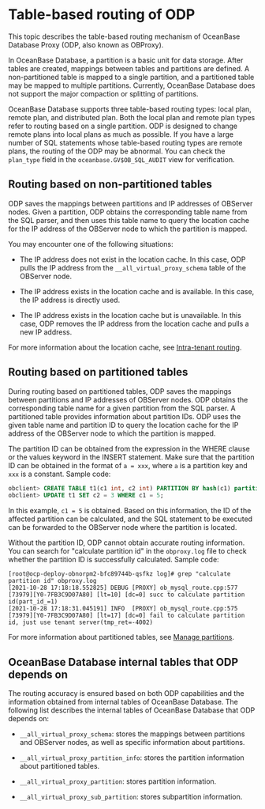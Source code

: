 # Table-based routing of ODP

This topic describes the table-based routing mechanism of OceanBase Database Proxy (ODP, also known as OBProxy).

In OceanBase Database, a partition is a basic unit for data storage. After tables are created, mappings between tables and partitions are defined. A non-partitioned table is mapped to a single partition, and a partitioned table may be mapped to multiple partitions. Currently, OceanBase Database does not support the major compaction or splitting of partitions.

OceanBase Database supports three table-based routing types: local plan, remote plan, and distributed plan. Both the local plan and remote plan types refer to routing based on a single partition. ODP is designed to change remote plans into local plans as much as possible. If you have a large number of SQL statements whose table-based routing types are remote plans, the routing of the ODP may be abnormal. You can check the `plan_type` field in the `oceanbase.GV$OB_SQL_AUDIT` view for verification.

## Routing based on non-partitioned tables

ODP saves the mappings between partitions and IP addresses of OBServer nodes. Given a partition, ODP obtains the corresponding table name from the SQL parser, and then uses this table name to query the location cache for the IP address of the OBServer node to which the partition is mapped.

You may encounter one of the following situations:

* The IP address does not exist in the location cache. In this case, ODP pulls the IP address from the `__all_virtual_proxy_schema` table of the OBServer node.

* The IP address exists in the location cache and is available. In this case, the IP address is directly used.

* The IP address exists in the location cache but is unavailable. In this case, ODP removes the IP address from the location cache and pulls a new IP address.

For more information about the location cache, see [Intra-tenant routing](https://www.oceanbase.com/docs/enterprise-odp-enterprise-cn-10000000000982783).

## Routing based on partitioned tables

During routing based on partitioned tables, ODP saves the mappings between partitions and IP addresses of OBServer nodes. ODP obtains the corresponding table name for a given partition from the SQL parser. A partitioned table provides information about partition IDs. ODP uses the given table name and partition ID to query the location cache for the IP address of the OBServer node to which the partition is mapped.

The partition ID can be obtained from the expression in the WHERE clause or the values keyword in the INSERT statement. Make sure that the partition ID can be obtained in the format of `a = xxx`, where `a` is a partition key and `xxx` is a constant. Sample code:

```sql
obclient> CREATE TABLE t1(c1 int, c2 int) PARTITION BY hash(c1) partitions 5;
obclient> UPDATE t1 SET c2 = 3 WHERE c1 = 5;
```

In this example, `c1 = 5` is obtained. Based on this information, the ID of the affected partition can be calculated, and the SQL statement to be executed can be forwarded to the OBServer node where the partition is located.

Without the partition ID, ODP cannot obtain accurate routing information. You can search for "calculate partition id" in the `obproxy.log` file to check whether the partition ID is successfully calculated. Sample code:

```shell
[root@ocp-deploy-obnorpm2-bfc89744b-qsfkz log]# grep "calculate partition id" obproxy.log
[2021-10-28 17:18:18.552825] DEBUG [PROXY] ob_mysql_route.cpp:577 [73979][Y0-7FB3C9D07A80] [lt=10] [dc=0] succ to calculate partition id(part_id_=1)
[2021-10-28 17:18:31.045191] INFO  [PROXY] ob_mysql_route.cpp:575 [73979][Y0-7FB3C9D07A80] [lt=17] [dc=0] fail to calculate partition id, just use tenant server(tmp_ret=-4002)
```

For more information about partitioned tables, see [Manage partitions](../../../../7.reference/2.administrator-guide/4.replica-management/2.manage-partition-table/2.mysql-mode/1.partition-overview-of-mysql-mode.md).

## OceanBase Database internal tables that ODP depends on

The routing accuracy is ensured based on both ODP capabilities and the information obtained from internal tables of OceanBase Database. The following list describes the internal tables of OceanBase Database that ODP depends on:

* `__all_virtual_proxy_schema`: stores the mappings between partitions and OBServer nodes, as well as specific information about partitions.

* `__all_virtual_proxy_partition_info`: stores the partition information about partitioned tables.

* `__all_virtual_proxy_partition`: stores partition information.

* `__all_virtual_proxy_sub_partition`: stores subpartition information.
